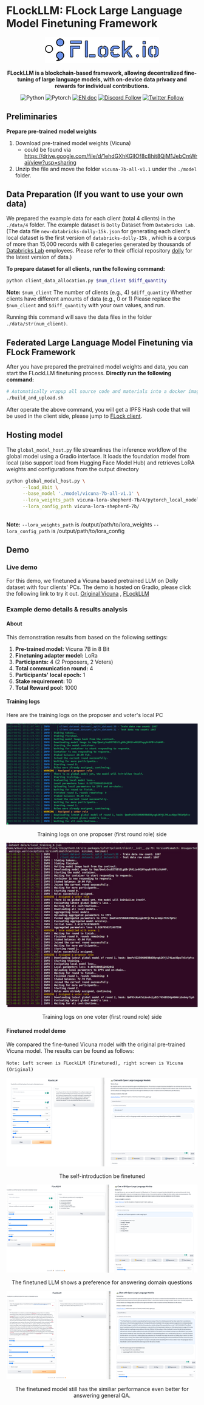 # FLockLLM: FLock Large Language Model Finetuning Framework

<p align="center">
<a href=""><img src="assets/flock_logo.png" alt="FLock logo" width="300px"></a>
</p>

<p align="center">
<b> FLockLLM is a blockchain-based framework, allowing decentralized fine-tuning of large language models, with on-device data privacy and rewards for individual contributions.</b>
</p>

<p align="center">
<img src="https://img.shields.io/badge/python-3.11-blue?style=round-square&logo=Python&color=3776AB" alt="Python" >
<img src="https://img.shields.io/badge/pytorch-latest-orange?style=round-square&logo=PyTorch&color=EE4C2C" alt="Pytorch" >
<a href="https://timothyshen1.gitbook.io/flock.io/"><img src="https://img.shields.io/badge/document-English-blue.svg" alt="EN doc"></a>
<a href="https://discord.gg/gRdDVFw9"><img src="https://dcbadge.vercel.app/api/server/gRdDVFw9?compact=true&style=flat" alt="Discord Follow"></a>
<a href="https://twitter.com/flock_io"><img src="https://img.shields.io/twitter/follow/MetaGPT?style=social" alt="Twitter Follow"></a>
</p>

## Preliminaries

**Prepare pre-trained model weights**

1. Download pre-trained model weights (Vicuna) 
   - could be found via https://drive.google.com/file/d/1ehdGXhKGlIOf8c8hit8QjM1JebCmWrai/view?usp=sharing
2. Unzip the file and move the folder `vicuna-7b-all-v1.1` under the `./model` folder.

## Data Preparation (If you want to use your own data)
We prepared the example data for each client (total 4 clients) in the `./data/4` folder. The example dataset is `Dolly` Dataset from `Databricks Lab`.
(The data file `new-databricks-dolly-15k.json` for generating each client's local dataset is the first version of `databricks-dolly-15k` , which is a corpus of more than 15,000 records with 8 categeries generated by thousands of [Databricks Lab](https://www.databricks.com/learn/labs) employees. Please refer to their official repository [dolly](https://github.com/databrickslabs/dolly) for the latest version of data.)

**To prepare dataset for all clients, run the following command:**
```bash
python client_data_allocation.py $num_client $diff_quantity
```
**Note:**
`$num_client` The number of clients (e.g., 4)
`$diff_quantity` Whether clients have different amounts of data (e.g., 0 or 1)
Please replace the `$num_client` and `$diff_quantity` with your own values, and run.

Running this command will save the data files in the folder `./data/str(num_client)`. 

## Federated Large Language Model Finetuning via FLock Framework
After you have prepared the pretrained model weights and data, you can start the FLockLLM finetuning process.
**Directly run the following command:**
```bash
# Automatically wrapup all source code and materials into a docker image and upload to IPFS server
./build_and_upload.sh
```
After operate the above command, you will get a IPFS Hash code that will be used in the client side, please jump to [FLock client](https://github.com/FLock-io/client).

## Hosting model

The `global_model_host.py` file streamlines the inference workflow of the global model using a Gradio interface. It loads the foundation model from local (also support load from Hugging Face Model Hub) and retrieves LoRA weights and configurations from the output directory

```bash
python global_model_host.py \
      --load_8bit \
      --base_model './model/vicuna-7b-all-v1.1' \
      --lora_weights_path vicuna-lora-shepherd-7b/4/pytorch_local_model_lora.bin \
      --lora_config_path vicuna-lora-shepherd-7b/
      
```
**Note:**
`--lora_weights_path` is /output/path/to/lora_weights
`--lora_config_path` is /output/path/to/lora_config

## Demo
### Live demo
For this demo, we finetuned a Vicuna based pretrained LLM on Dolly dataset with four clients' PCs. The demo is hosted on Gradio, please click the following link to try it out.
[Original Vicuna](http://34.28.31.67:8003/) , [FLockLLM](http://34.28.31.67:8004/)

### Example demo details & results analysis
#### About
This demonstration results from based on the following settings:
1. **Pre-trained model:** Vicuna 7B in 8 Bit
2. **Finetuning adapter model:** LoRa
3. **Participants:** 4 (2 Proposers, 2 Voters)
4. **Total communication round:** 4
5. **Participants' local epoch:** 1
6. **Stake requirement:** 10
7. **Total Reward pool:** 1000

#### Training logs
Here are the training logs on the proposer and voter's local PC

![Voter logs](assets/llm_demo_voter_log.jpg)

<p align="center">Training logs on one proposer (first round role) side</p>

![Proposer logs](assets/llm_demo_proposer_log.png)

<p align="center">Training logs on one voter (first round role) side</p>

#### Finetuned model demo
We compared the fine-tuned Vicuna model with the original pre-trained Vicuna model. The results can be found as follows:

`Note: Left screen is FLockLLM (Finetuned), right screen is Vicuna (Original)`

![self_intro](assets/llm_demo_chat1.png)

<p align="center">The self-introduction be finetuned</p>

![domain_qa](assets/llm_demo_chat2.png)

<p align="center">The finetuned LLM shows a preference for answering domain questions</p>

![general_qa](assets/llm_demo_chat3.png)

<p align="center">The finetuned model still has the similiar performance even better for answering general QA.</p>
